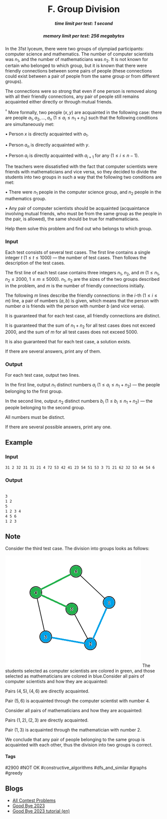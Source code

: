 <h1 style='text-align: center;'> F. Group Division</h1>

<h5 style='text-align: center;'>time limit per test: 1 second</h5>
<h5 style='text-align: center;'>memory limit per test: 256 megabytes</h5>

In the $31$st lyceum, there were two groups of olympiad participants: computer science and mathematics. The number of computer scientists was $n_1$, and the number of mathematicians was $n_2$. It is not known for certain who belonged to which group, but it is known that there were friendly connections between some pairs of people (these connections could exist between a pair of people from the same group or from different groups).

The connections were so strong that even if one person is removed along with all their friendly connections, any pair of people still remains acquainted either directly or through mutual friends.

$^{\dagger}$ More formally, two people $(x, y)$ are acquainted in the following case: there are people $a_1, a_2, \ldots,a_n$ ($1 \le a_i \le n_1 + n_2$) such that the following conditions are simultaneously met:

$\bullet$ Person $x$ is directly acquainted with $a_1$.

$\bullet$ Person $a_n$ is directly acquainted with $y$.

$\bullet$ Person $a_i$ is directly acquainted with $a_{i + 1}$ for any ($1 \le i \le n - 1$).

The teachers were dissatisfied with the fact that computer scientists were friends with mathematicians and vice versa, so they decided to divide the students into two groups in such a way that the following two conditions are met:

$\bullet$ There were $n_1$ people in the computer science group, and $n_2$ people in the mathematics group.

$\bullet$ Any pair of computer scientists should be acquainted (acquaintance involving mutual friends, who must be from the same group as the people in the pair, is allowed), the same should be true for mathematicians.

Help them solve this problem and find out who belongs to which group.

### Input

Each test consists of several test cases. The first line contains a single integer $t$ ($1 \le t \le 1000$) — the number of test cases. Then follows the description of the test cases.

The first line of each test case contains three integers $n_1$, $n_2$, and $m$ ($1 \le n_1, n_2 \le 2000$, $1 \le m \le 5000$). $n_1$, $n_2$ are the sizes of the two groups described in the problem, and $m$ is the number of friendly connections initially.

The following $m$ lines describe the friendly connections: in the $i$-th ($1 \le i \le m$) line, a pair of numbers $(a, b)$ is given, which means that the person with number $a$ is friends with the person with number $b$ (and vice versa).

It is guaranteed that for each test case, all friendly connections are distinct.

It is guaranteed that the sum of $n_1 + n_2$ for all test cases does not exceed $2000$, and the sum of $m$ for all test cases does not exceed $5000$.

It is also guaranteed that for each test case, a solution exists.

If there are several answers, print any of them.

### Output

For each test case, output two lines.

In the first line, output $n_1$ distinct numbers $a_i$ ($1 \le a_i \le n_1 + n_2$) — the people belonging to the first group.

In the second line, output $n_2$ distinct numbers $b_i$ ($1 \le b_i \le n_1 + n_2$) — the people belonging to the second group.

All numbers must be distinct.

If there are several possible answers, print any one.

## Example

### Input


```text
31 2 32 31 31 21 4 72 53 42 41 23 54 51 53 3 71 21 62 32 53 44 54 6
```
### Output

```text

3 
1 2 
5 
1 2 3 4 
4 5 6 
1 2 3 

```
## Note

Consider the third test case. The division into groups looks as follows: 

 ![](images/f8a58758032dc4756237137ce3acf9e527c3765b.png)  The students selected as computer scientists are colored in green, and those selected as mathematicians are colored in blue.Consider all pairs of computer scientists and how they are acquainted:

Pairs $(4, 5), (4, 6)$ are directly acquainted.

Pair $(5, 6)$ is acquainted through the computer scientist with number $4$.

Consider all pairs of mathematicians and how they are acquainted:

Pairs $(1, 2), (2, 3)$ are directly acquainted.

Pair $(1, 3)$ is acquainted through the mathematician with number $2$.

We conclude that any pair of people belonging to the same group is acquainted with each other, thus the division into two groups is correct.



#### Tags 

#2900 #NOT OK #constructive_algorithms #dfs_and_similar #graphs #greedy 

## Blogs
- [All Contest Problems](../Good_Bye_2023.md)
- [Good Bye 2023](../blogs/Good_Bye_2023.md)
- [Good Bye 2023 tutorial (en)](../blogs/Good_Bye_2023_tutorial_(en).md)
